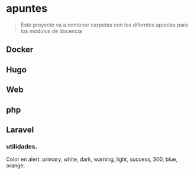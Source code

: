 # apuntes

> Este proyecto va a contener carpetas con los diferntes apuntes para los módulos de docencia

## Docker
## Hugo
## Web
## php
## Laravel

### utilidades.
Color en alert:
primary, white, dark, warning, light, success, 300, blue, orange.